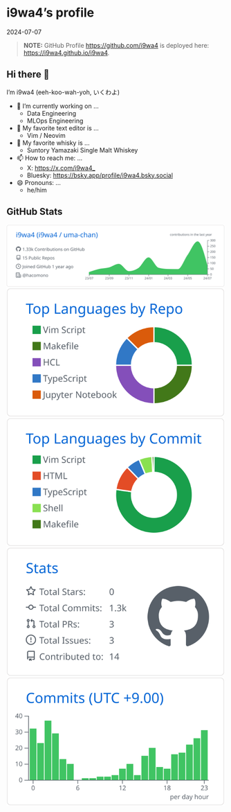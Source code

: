 # i9wa4’s profile

2024-07-07

<!--
**i9wa4/i9wa4** is a ✨ _special_ ✨ repository because its `README.md` (this file) appears on your GitHub profile.
&#10;Here are some ideas to get you started:
&#10;- 🔭 I’m currently working on ...
- 🌱 I’m currently learning ...
- 👯 I’m looking to collaborate on ...
- 🤔 I’m looking for help with ...
- 💬 Ask me about ...
- 📫 How to reach me: ...
- 😄 Pronouns: ...
- ⚡ Fun fact: ...
-->

> **NOTE:** GitHub Profile <https://github.com/i9wa4> is deployed here:
> <https://i9wa4.github.io/i9wa4>.

## Hi there 👋

I’m i9wa4 (eeh-koo-wah-yoh, いくわよ)

- 🔭 I’m currently working on …
  - Data Engineering
  - MLOps Engineering
- 📝 My favorite text editor is …
  - Vim / Neovim
- 🍺 My favorite whisky is …
  - Suntory Yamazaki Single Malt Whiskey
- 📫 How to reach me: …
  - X: <https://x.com/i9wa4_>
  - Bluesky: <https://bsky.app/profile/i9wa4.bsky.social>
- 😄 Pronouns: …
  - he/him

## GitHub Stats

[![](https://raw.githubusercontent.com/i9wa4/i9wa4/main/profile-summary-card-output/github/0-profile-details.svg)](https://github.com/vn7n24fzkq/github-profile-summary-cards)
[![](https://raw.githubusercontent.com/i9wa4/i9wa4/main/profile-summary-card-output/github/1-repos-per-language.svg)](https://github.com/vn7n24fzkq/github-profile-summary-cards)
[![](https://raw.githubusercontent.com/i9wa4/i9wa4/main/profile-summary-card-output/github/2-most-commit-language.svg)](https://github.com/vn7n24fzkq/github-profile-summary-cards)
[![](https://raw.githubusercontent.com/i9wa4/i9wa4/main/profile-summary-card-output/github/3-stats.svg)](https://github.com/vn7n24fzkq/github-profile-summary-cards)
[![](https://raw.githubusercontent.com/i9wa4/i9wa4/main/profile-summary-card-output/github/4-productive-time.svg)](https://github.com/vn7n24fzkq/github-profile-summary-cards)
